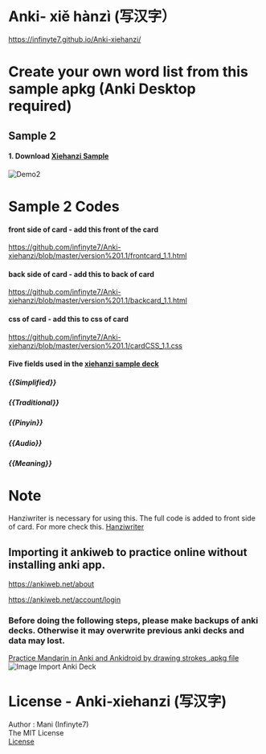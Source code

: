 # Anki- xiě hànzì (写汉字）

https://infinyte7.github.io/Anki-xiehanzi/

# Create your own word list from this sample apkg (Anki Desktop required)

## Sample 2

  #### 1. Download [Xiehanzi Sample](https://github.com/infinyte7/Anki-xiehanzi/blob/master/HSK%20Anki%20apkg/Xiehanzi%20Sample.apkg?raw=true)
  
![Demo2](https://github.com/infinyte7/Anki-xiehanzi/blob/master/image/Create_from_scratch_demo_2.gif?raw=true)

# Sample 2 Codes
#### front side of card - add this front of the card
https://github.com/infinyte7/Anki-xiehanzi/blob/master/version%201.1/frontcard_1.1.html
#### back side of card - add this to back of card
https://github.com/infinyte7/Anki-xiehanzi/blob/master/version%201.1/backcard_1.1.html
#### css of card - add this to css of card
https://github.com/infinyte7/Anki-xiehanzi/blob/master/version%201.1/cardCSS_1.1.css

#### Five fields used in the [xiehanzi sample deck](https://github.com/infinyte7/Anki-xiehanzi/blob/master/HSK%20Anki%20apkg/Xiehanzi%20Sample.apkg?raw=true)
##### {{Simplified}}
##### {{Traditional}}
##### {{Pinyin}}
##### {{Audio}}
##### {{Meaning}}

# Note 
   Hanziwriter is necessary for using this. The full code is added to front side of card.
   For more check this. [Hanziwriter](https://hanziwriter.org/docs.html)

## Importing it ankiweb to practice online without installing anki app.
https://ankiweb.net/about

https://ankiweb.net/account/login

### Before doing the following steps, please make backups of anki decks. Otherwise it may overwrite previous anki decks and data may lost.
[Practice Mandarin in Anki and Ankidroid by drawing strokes .apkg file](https://ankiweb.net/shared/info/820120967)
![Image Import Anki Deck](https://github.com/infinyte7/Anki-maobi/blob/master/image/anki_demo_import.gif)

# License - Anki-xiehanzi (写汉字)
Author : Mani (Infinyte7)
<br>The MIT License
<br>[License](https://github.com/infinyte7/Anki-xiehanzi/blob/master/License.md)
